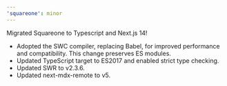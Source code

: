 ```yaml
---
'squareone': minor
---
```


Migrated Squareone to Typescript and Next.js 14!

- Adopted the SWC compiler, replacing Babel, for improved performance and compatibility. This change preserves ES modules.
- Updated TypeScript target to ES2017 and enabled strict type checking.
- Updated SWR to v2.3.6.
- Updated next-mdx-remote to v5.
